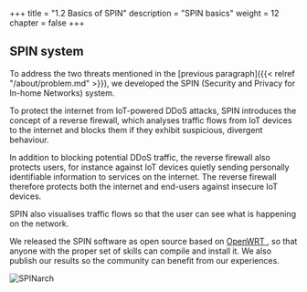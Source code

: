 +++
title = "1.2 Basics of SPIN"
description = "SPIN basics"
weight = 12
chapter = false
+++

## SPIN system
To address the two threats mentioned in the [previous paragraph]({{< relref "/about/problem.md" >}}), we developed the SPIN (Security and Privacy for In-home Networks) system. 

To protect the internet from IoT-powered DDoS attacks, SPIN introduces the concept of a reverse firewall, which analyses traffic flows from IoT devices to the internet and blocks them if they exhibit suspicious, divergent behaviour. 

In addition to blocking potential DDoS traffic, the reverse firewall also protects users, for instance against IoT devices quietly sending personally identifiable information to services on the internet. The reverse firewall therefore protects both the internet and end-users against insecure IoT devices.

SPIN also visualises traffic flows so that the user can see what is happening on the network.

We released the SPIN software as open source based on [OpenWRT <i class='fa fa-link'></i>](https://openwrt.org/ "OpenWRT website"), so that anyone with the proper set of skills can compile and install it. We also publish our results so the community can benefit from our experiences.

![SPINarch](/images/SPIN_Architecture.png?width=40pc&classes=shadow "SPIN architecture")